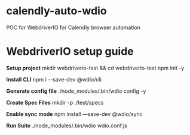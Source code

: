 # calendly-auto-wdio
POC for WebdriverIO for Calendly browser automation


# WebdriverIO setup guide

**Setup project**
mkdir webdriverio-test && cd webdriverio-test
npm init -y

**Install CLI**
npm i --save-dev @wdio/cli

**Generate config file**
./node_modules/.bin/wdio config -y

**Create Spec Files**
mkdir -p ./test/specs

**Enable sync mode**
npm install —save-dev @wdio/sync

**Run Suite**
./node_modules/.bin/wdio wdio.conf.js
